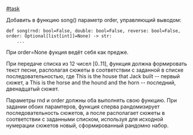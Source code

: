[#task]()

Добавить в функцию song() параметр order, управляющий выводом:

    def song(rnd: bool=False, double: bool=False, reverse: bool=False, order: Optional[list[int]]=None) -> str:
        ...

При order=None фукция ведёт себя как предже.

При передаче списка из 12 чисел [0..11], функция должна формировать
текст песни, располагая сюжеты в соответствии с заданной в списке последовательностью, где
This is the house that Jack built -- первый сюжет, а This is the horse and the hound and the horn -- последний,
двенадцатый сюжет.

Параметры rnd и order должны оба выполнять свою функцию. При задании обоих парамтеров, функция сперва
рандомизирует последовательность сюжетов, а после располагает сюжеты в соответствии с заданными списком,
используя для исходной нумерации сюжетов новый, сформированный рандомно набор.